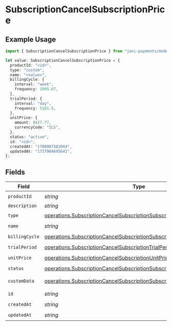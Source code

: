 # SubscriptionCancelSubscriptionPrice

## Example Usage

```typescript
import { SubscriptionCancelSubscriptionPrice } from "jani-payments/models/operations";

let value: SubscriptionCancelSubscriptionPrice = {
  productId: "<id>",
  type: "custom",
  name: "<value>",
  billingCycle: {
    interval: "week",
    frequency: 1905.67,
  },
  trialPeriod: {
    interval: "day",
    frequency: 5181.5,
  },
  unitPrice: {
    amount: 8427.77,
    currencyCode: "ILS",
  },
  status: "active",
  id: "<id>",
  createdAt: "1708987382044",
  updatedAt: "1737904695641",
};
```

## Fields

| Field                                                                                                                                                              | Type                                                                                                                                                               | Required                                                                                                                                                           | Description                                                                                                                                                        |
| ------------------------------------------------------------------------------------------------------------------------------------------------------------------ | ------------------------------------------------------------------------------------------------------------------------------------------------------------------ | ------------------------------------------------------------------------------------------------------------------------------------------------------------------ | ------------------------------------------------------------------------------------------------------------------------------------------------------------------ |
| `productId`                                                                                                                                                        | *string*                                                                                                                                                           | :heavy_check_mark:                                                                                                                                                 | N/A                                                                                                                                                                |
| `description`                                                                                                                                                      | *string*                                                                                                                                                           | :heavy_minus_sign:                                                                                                                                                 | N/A                                                                                                                                                                |
| `type`                                                                                                                                                             | [operations.SubscriptionCancelSubscriptionSubscriptionType](../../models/operations/subscriptioncancelsubscriptionsubscriptiontype.md)                             | :heavy_check_mark:                                                                                                                                                 | N/A                                                                                                                                                                |
| `name`                                                                                                                                                             | *string*                                                                                                                                                           | :heavy_check_mark:                                                                                                                                                 | N/A                                                                                                                                                                |
| `billingCycle`                                                                                                                                                     | [operations.SubscriptionCancelSubscriptionSubscriptionBillingCycle](../../models/operations/subscriptioncancelsubscriptionsubscriptionbillingcycle.md)             | :heavy_check_mark:                                                                                                                                                 | N/A                                                                                                                                                                |
| `trialPeriod`                                                                                                                                                      | [operations.SubscriptionCancelSubscriptionTrialPeriod](../../models/operations/subscriptioncancelsubscriptiontrialperiod.md)                                       | :heavy_check_mark:                                                                                                                                                 | N/A                                                                                                                                                                |
| `unitPrice`                                                                                                                                                        | [operations.SubscriptionCancelSubscriptionUnitPrice](../../models/operations/subscriptioncancelsubscriptionunitprice.md)                                           | :heavy_check_mark:                                                                                                                                                 | N/A                                                                                                                                                                |
| `status`                                                                                                                                                           | [operations.SubscriptionCancelSubscriptionSubscriptionResponse200Status](../../models/operations/subscriptioncancelsubscriptionsubscriptionresponse200status.md)   | :heavy_check_mark:                                                                                                                                                 | N/A                                                                                                                                                                |
| `customData`                                                                                                                                                       | [operations.SubscriptionCancelSubscriptionSubscriptionResponseCustomData](../../models/operations/subscriptioncancelsubscriptionsubscriptionresponsecustomdata.md) | :heavy_minus_sign:                                                                                                                                                 | Any valid JSON value                                                                                                                                               |
| `id`                                                                                                                                                               | *string*                                                                                                                                                           | :heavy_check_mark:                                                                                                                                                 | N/A                                                                                                                                                                |
| `createdAt`                                                                                                                                                        | *string*                                                                                                                                                           | :heavy_check_mark:                                                                                                                                                 | N/A                                                                                                                                                                |
| `updatedAt`                                                                                                                                                        | *string*                                                                                                                                                           | :heavy_check_mark:                                                                                                                                                 | N/A                                                                                                                                                                |